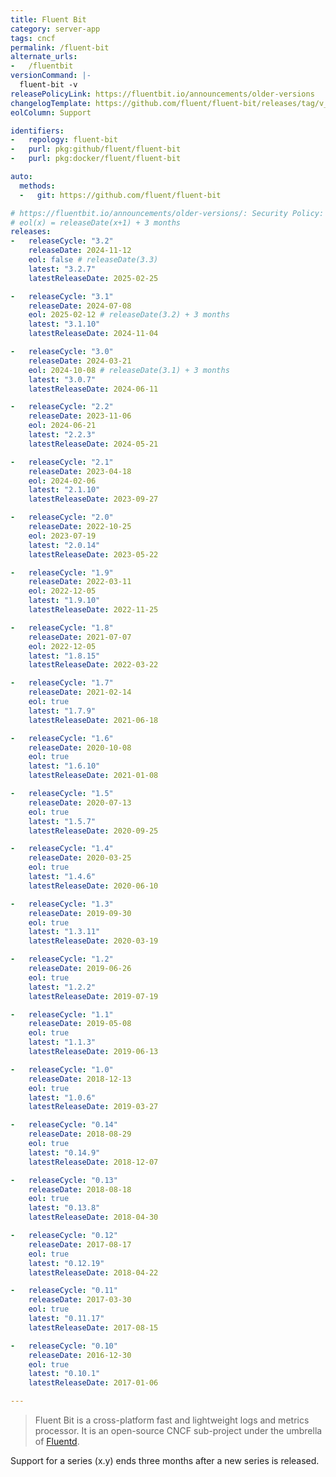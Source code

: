 ```yaml
---
title: Fluent Bit
category: server-app
tags: cncf
permalink: /fluent-bit
alternate_urls:
-   /fluentbit
versionCommand: |-
  fluent-bit -v
releasePolicyLink: https://fluentbit.io/announcements/older-versions
changelogTemplate: https://github.com/fluent/fluent-bit/releases/tag/v__LATEST__
eolColumn: Support

identifiers:
-   repology: fluent-bit
-   purl: pkg:github/fluent/fluent-bit
-   purl: pkg:docker/fluent/fluent-bit

auto:
  methods:
  -   git: https://github.com/fluent/fluent-bit

# https://fluentbit.io/announcements/older-versions/: Security Policy: support for current series ends three months after a new series is released.
# eol(x) = releaseDate(x+1) + 3 months
releases:
-   releaseCycle: "3.2"
    releaseDate: 2024-11-12
    eol: false # releaseDate(3.3)
    latest: "3.2.7"
    latestReleaseDate: 2025-02-25

-   releaseCycle: "3.1"
    releaseDate: 2024-07-08
    eol: 2025-02-12 # releaseDate(3.2) + 3 months
    latest: "3.1.10"
    latestReleaseDate: 2024-11-04

-   releaseCycle: "3.0"
    releaseDate: 2024-03-21
    eol: 2024-10-08 # releaseDate(3.1) + 3 months
    latest: "3.0.7"
    latestReleaseDate: 2024-06-11

-   releaseCycle: "2.2"
    releaseDate: 2023-11-06
    eol: 2024-06-21
    latest: "2.2.3"
    latestReleaseDate: 2024-05-21

-   releaseCycle: "2.1"
    releaseDate: 2023-04-18
    eol: 2024-02-06
    latest: "2.1.10"
    latestReleaseDate: 2023-09-27

-   releaseCycle: "2.0"
    releaseDate: 2022-10-25
    eol: 2023-07-19
    latest: "2.0.14"
    latestReleaseDate: 2023-05-22

-   releaseCycle: "1.9"
    releaseDate: 2022-03-11
    eol: 2022-12-05
    latest: "1.9.10"
    latestReleaseDate: 2022-11-25

-   releaseCycle: "1.8"
    releaseDate: 2021-07-07
    eol: 2022-12-05
    latest: "1.8.15"
    latestReleaseDate: 2022-03-22

-   releaseCycle: "1.7"
    releaseDate: 2021-02-14
    eol: true
    latest: "1.7.9"
    latestReleaseDate: 2021-06-18

-   releaseCycle: "1.6"
    releaseDate: 2020-10-08
    eol: true
    latest: "1.6.10"
    latestReleaseDate: 2021-01-08

-   releaseCycle: "1.5"
    releaseDate: 2020-07-13
    eol: true
    latest: "1.5.7"
    latestReleaseDate: 2020-09-25

-   releaseCycle: "1.4"
    releaseDate: 2020-03-25
    eol: true
    latest: "1.4.6"
    latestReleaseDate: 2020-06-10

-   releaseCycle: "1.3"
    releaseDate: 2019-09-30
    eol: true
    latest: "1.3.11"
    latestReleaseDate: 2020-03-19

-   releaseCycle: "1.2"
    releaseDate: 2019-06-26
    eol: true
    latest: "1.2.2"
    latestReleaseDate: 2019-07-19

-   releaseCycle: "1.1"
    releaseDate: 2019-05-08
    eol: true
    latest: "1.1.3"
    latestReleaseDate: 2019-06-13

-   releaseCycle: "1.0"
    releaseDate: 2018-12-13
    eol: true
    latest: "1.0.6"
    latestReleaseDate: 2019-03-27

-   releaseCycle: "0.14"
    releaseDate: 2018-08-29
    eol: true
    latest: "0.14.9"
    latestReleaseDate: 2018-12-07

-   releaseCycle: "0.13"
    releaseDate: 2018-08-18
    eol: true
    latest: "0.13.8"
    latestReleaseDate: 2018-04-30

-   releaseCycle: "0.12"
    releaseDate: 2017-08-17
    eol: true
    latest: "0.12.19"
    latestReleaseDate: 2018-04-22

-   releaseCycle: "0.11"
    releaseDate: 2017-03-30
    eol: true
    latest: "0.11.17"
    latestReleaseDate: 2017-08-15

-   releaseCycle: "0.10"
    releaseDate: 2016-12-30
    eol: true
    latest: "0.10.1"
    latestReleaseDate: 2017-01-06

---
```


> Fluent Bit is a cross-platform fast and lightweight logs and metrics processor. It is an
> open-source CNCF sub-project under the umbrella of [Fluentd](https://www.fluentd.org).

Support for a series (x.y) ends three months after a new series is released.
